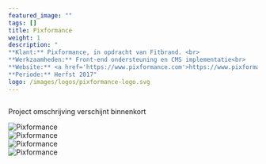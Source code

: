 ```yaml
---
featured_image: ""
tags: []
title: Pixformance
weight: 1
description: "
**Klant:** Pixformance, in opdracht van Fitbrand. <br> 
**Werkzaamheden:** Front-end ondersteuning en CMS implementatie<br> 
**Website:** <a href='https://www.pixformance.com'>https://www.pixformance.com</a><br>
**Periode:** Herfst 2017"
logo: /images/logos/pixformance-logo.svg
---
```


<div><img class="m10-b block center" src="/images/clients/pixformance/pixformance-case-header.jpg" alt=""></div>

<div class="layout p3-lr m10-b">
  <div class="w-large center">
    <p>Project omschrijving verschijnt binnenkort </p>
  </div>
</div>

<div class="wrapper bg-gray-light clearfix">
 <div class="layout p3-lr p10-t">
 <div class="case center m10-b">
  <img 
    class="block" src="/images/clients/pixformance/pixformance-home.png" 
    srcset="/images/clients/pixformance/pixformance-home@2x.png 2x"
    alt="Pixformance">
  </div>
 </div>
</div>

<div><img class="block center" src="/images/clients/pixformance/pixformance-case-body.jpg" alt=""></div>

<div class="wrapper bg-gray-light clearfix">
 <div class="layout p3-lr p10-t">
 <div class="case center m10-b">
    <img 
    class="block" src="/images/clients/pixformance/pixformance-case.png" 
    srcset="/images/clients/pixformance/pixformance-case@2x.png 2x"
    alt="Pixformance">
    </div>
 </div>
</div>

<div class="wrapper bg-green clearfix">
 <div class="layout p3-lr p10-t">
  <div class="case center m10-b">
    <img 
    class="block" src="/images/clients/pixformance/pixformance-mobile.png" 
    srcset="/images/clients/pixformance/pixformance-mobile@2x.png 2x"
    alt="Pixformance">
    </div>
 </div>
</div>

<div class="wrapper bg-gray-light clearfix">
 <div class="layout p3-lr m6-b p10-t">
 <div class="case center m10-b">
   <img 
    class="block" src="/images/clients/pixformance/pixformance-blog.png" 
    srcset="/images/clients/pixformance/pixformance-blog@2x.png 2x"
    alt="Pixformance">
  </div>  
 </div>
</div>